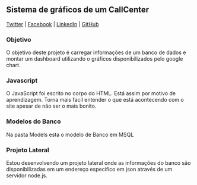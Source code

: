 ## Sistema de gráficos de um CallCenter
[Twitter](http://www.twitter.com.br/Diego_S_Machado) | [Facebook](https://www.facebook.com/diego.s.machado) | [LinkedIn](https://www.linkedin.com/in/diego-machado-78265a56/) | [GitHub](https://github.com/DiegoSMachado)

### Objetivo
O objetivo deste projeto é carregar informações de um banco de dados e montar um dashboard utilizando o gráficos disponibilizados pelo google chart.

### Javascript
O JavaScript foi escrito no corpo do HTML. Está assim por motivo de aprendizagem. Torna mais facil entender o que está acontecendo com o site apesar de não ser o mais bonito.

### Modelos do Banco
Na pasta Models esta o modelo de Banco em MSQL

### Projeto Lateral
Estou desenvolvendo um projeto lateral onde as informações do banco são disponibilizadas em um endereço específico em json através de um servidor node.js.